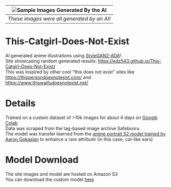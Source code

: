 | ![Sample Images Generated By the AI](assets/sample-catgirls.png) | 
|:--:| 
| *These images were all generated by an AI!* |

# This-Catgirl-Does-Not-Exist
AI generated anime illustrations using [StyleGAN2-ADA](https://github.com/NVlabs/stylegan2-ada-pytorch)! \
Site showcasing random generated results: https://edz543.github.io/This-Catgirl-Does-Not-Exist/ \
This was inspired by other cool "this does not exist" sites like https://thispersondoesnotexist.com/ and https://www.thiswaifudoesnotexist.net/

# Details
Trained on a custom dataset of >10k images for about 4 days on [Google Colab](https://research.google.com/colaboratory/) \
Data was scraped from the tag-based image archive Safebooru \
The model was transfer learned from the [anime portrait S2 model trained by Aaron Gokaslan](https://www.gwern.net/Faces#stylegan-2) to enhance a rare attribute (in this case, cat-like ears)

# Model Download
The site images and model are hosted on Amazon S3 \
You can download the custom model [here](https://catgirldataset.s3.amazonaws.com/network-snapshot-000000.pkl)
